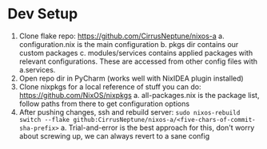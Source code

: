 # Dev Setup
1. Clone flake repo: https://github.com/CirrusNeptune/nixos-a
  a. configuration.nix is the main configuration
  b. pkgs dir contains our custom packages
  c. modules/services contains applied packages with relevant configurations. These are accessed from other config files with a.services.<service-name>
2. Open repo dir in PyCharm (works well with NixIDEA plugin installed)
3. Clone nixpkgs for a local reference of stuff you can do: https://github.com/NixOS/nixpkgs
  a. all-packages.nix is the package list, follow paths from there to get configuration options
4. After pushing changes, ssh and rebuild server: `sudo nixos-rebuild switch --flake github:CirrusNeptune/nixos-a/<five-chars-of-commit-sha-prefix>`
  a. Trial-and-error is the best approach for this, don't worry about screwing up, we can always revert to a sane config
